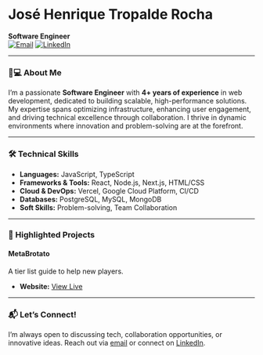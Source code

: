 # José Henrique Tropalde Rocha  
**Software Engineer**  
[![Email](https://img.shields.io/badge/Email-josehenrique.tropalde%40gmail.com-blue?style=flat&logo=gmail)](mailto:josehenrique.tropalde@gmail.com)
[![LinkedIn](https://img.shields.io/badge/LinkedIn-jose--henrique--tropalde-0077B5?style=flat&logo=linkedin)](https://linkedin.com/in/josetropalde)

---

### 👨💻 About Me  
I’m a passionate **Software Engineer** with **4+ years of experience** in web development, dedicated to building scalable, high-performance solutions. My expertise spans optimizing infrastructure, enhancing user engagement, and driving technical excellence through collaboration. I thrive in dynamic environments where innovation and problem-solving are at the forefront.  

---

### 🛠️ Technical Skills  
- **Languages:** JavaScript, TypeScript  
- **Frameworks & Tools:** React, Node.js, Next.js, HTML/CSS  
- **Cloud & DevOps:** Vercel, Google Cloud Platform, CI/CD  
- **Databases:** PostgreSQL, MySQL, MongoDB  
- **Soft Skills:** Problem-solving, Team Collaboration  

---

### 📂 Highlighted Projects  

#### **MetaBrotato**  
A tier list guide to help new players.
- **Website:** [View Live](https://metabrotato.com)

---

### 📬 Let’s Connect!  
I’m always open to discussing tech, collaboration opportunities, or innovative ideas. Reach out via [email](mailto:josehenrique.tropalde@gmail.com) or connect on [LinkedIn](https://linkedin.com/in/jose-henrique-tropalde).  
